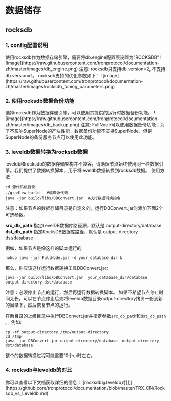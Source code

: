 # 数据储存

## rocksdb
<h3> 1. config配置说明 </h3>
 使用rocksdb作为数据存储引擎，需要将db.engine配置项设置为"ROCKSDB"
 ![image](https://raw.githubusercontent.com/tronprotocol/documentation-zh/master/images/db_engine.png)
 注意: rocksdb只支持db.version=2, 不支持db.version=1。
 rocksdb支持的优化参数如下：
 ![image](https://raw.githubusercontent.com/tronprotocol/documentation-zh/master/images/rocksdb_tuning_parameters.png)

<h3> 2. 使用rocksdb数据备份功能 </h3>
 选择rocksdb作为数据存储引擎，可以使用其提供的运行时数据备份功能。
 ![image](https://raw.githubusercontent.com/tronprotocol/documentation-zh/master/images/db_backup.png)
 注意: FullNode可以使用数据备份功能；为了不影响SuperNode的产块性能，数据备份功能不支持SuperNode，但是SuperNode的备份服务节点可以使用此功能。

<h3> 3. leveldb数据转换为rocksdb数据 </h3>
  leveldb和rocksdb的数据存储架构并不兼容，请确保节点始终使用同一种数据引擎。我们提供了数据转换脚本，用于将leveldb数据转换到rocksdb数据。
  使用方法：

```text
cd 源代码根目录
./gradlew build   #编译源代码
java -jar build/libs/DBConvert.jar  #执行数据转换指令
```
  注意：如果节点的数据存储目录是自定义的，运行DBConvert.jar时添加下面2个可选参数。

  <b>src_db_path</b>:指定LevelDB数据库路径源，默认是 output-directory/database
  <b>dst_db_path</b>:指定RocksDB数据库路径，默认是 output-directory-dst/database

  例如，如果节点是像这样的脚本运行的:
```text
nohup java -jar FullNode.jar -d your_database_dir &
```
  那么，你应该这样运行数据转换工具DBConvert.jar:
```text
java -jar build/libs/DBConvert.jar  your_database_dir/database  output-directory-dst/database
```
  注意：必须停止节点的运行，然后再运行数据转换脚本。
  如果不希望节点停止时间太长，可以在节点停止后先将leveldb数据目录output-directory拷贝一份到新的目录下，然后恢复节点的运行。

  在新目录的上级目录中执行DBConvert.jar并指定参数`src_db_path`和`dst_db_path` 。
  例如:
```text
cp -rf output-directory /tmp/output-directory
cd /tmp
java -jar DBConvert.jar output-directory/database  output-directory-dst/database
```
  整个的数据转换过程可能需要10个小时左右。

<h3> 4. rocksdb与leveldb的对比 </h3>
你可以查看以下文档获取详细的信息：
[rocksdb与leveldb对比](https://github.com/tronprotocol/documentation/blob/master/TRX_CN/Rocksdb_vs_Leveldb.md)
